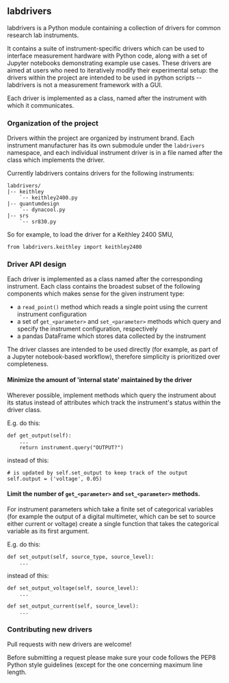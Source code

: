 ## labdrivers

labdrivers is a Python module containing a collection of drivers for common research lab instruments.

It contains a suite of instrument-specific drivers which can be used to 
interface measurement hardware with Python code, along with a set of 
Jupyter notebooks demonstrating example use cases.
These drivers are aimed at users who need to iteratively modify their experimental setup:
the drivers within the project are intended to be used in python scripts --
labdrivers is not a measurement framework with a GUI. 

Each driver is implemented as a class, named after the instrument with which it 
communicates.

### Organization of the project

Drivers within the project are organized by instrument brand. Each
instrument manufacturer has its own submodule under the `labdrivers` namespace, and
each individual instrument driver is in a file named after the class which
implements the driver.

Currently labdrivers contains drivers for the following instruments:

	labdrivers/
	|-- keithley
	    `-- keithley2400.py
	|-- quantumdesign
	    `-- dynacool.py
	|-- srs
	    `-- sr830.py

So for example, to load the driver for a Keithley 2400 SMU,

    from labdrivers.keithley import keithley2400


### Driver API design

Each driver is implemented as a class named after the corresponding instrument.
Each class contains the broadest subset of the following components
which makes sense for the given instrument type:

- a `read_point()` method which reads a single point using the current
instrument configuration
- a set of `get_<parameter>` and `set_<parameter>` methods which
query and specify the instrument configuration, respectively
- a pandas DataFrame which stores data collected by the instrument

The driver classes are intended to be used directly (for example, as part
of a Jupyter notebook-based workflow), therefore simplicity is prioritized
over completeness.

#### Minimize the amount of 'internal state' maintained by the driver

Wherever possible, implement methods which query the instrument about
its status instead of attributes which track the instrument's status
within the driver class.

E.g. do this:

    def get_output(self):
        ...
        return instrument.query("OUTPUT?")

instead of this:

    # is updated by self.set_output to keep track of the output 
    self.output = ('voltage', 0.05)

#### Limit the number of `get_<parameter>` and `set_<parameter>` methods.

For instrument parameters which take a finite set of categorical variables 
(for example the output of a digital multimeter, which can be set to source
either current or voltage) create a single function that takes the 
categorical variable as its first argument.

E.g. do this:

    def set_output(self, source_type, source_level):
        ...

instead of this:

    def set_output_voltage(self, source_level):
        ...

    def set_output_current(self, source_level):
        ...

### Contributing new drivers

Pull requests with new drivers are welcome! 

Before submitting a request please
make sure your code follows the PEP8 Python style guidelines (except for the
one concerning maximum line length. 
